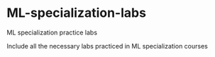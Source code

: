 # ML-specialization-labs
ML specialization practice labs


Include all the necessary labs practiced in ML specialization courses
